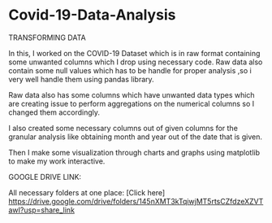 # Covid-19-Data-Analysis
TRANSFORMING DATA

In  this, I worked on the COVID-19 Dataset which is in raw format containing some  unwanted columns which I drop using necessary code. Raw data also contain some  null values which has to  be handle  for proper analysis ,so  i  very well handle them using pandas library.

Raw data also  has some columns which have unwanted data types which are creating issue to  perform  aggregations on the numerical columns  so I changed them accordingly.

I also created some necessary columns out of given columns for the granular analysis  like obtaining month and year out of the date that is  given.

Then I make some visualization through charts and graphs using matplotlib to make my work interactive.

GOOGLE DRIVE LINK:

All necessary folders at one place:  [Click here] https://drive.google.com/drive/folders/145nXMT3kTqiwjMT5rtsCZfdzeXZVTawI?usp=share_link


